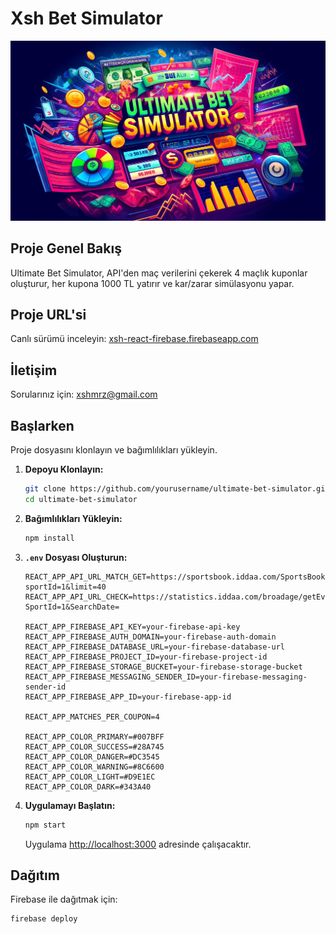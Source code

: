 # Xsh Bet Simulator

![Ultimate Bet Simulator](image-header.webp)

## Proje Genel Bakış

Ultimate Bet Simulator, API'den maç verilerini çekerek 4 maçlık kuponlar oluşturur, her kupona 1000 TL yatırır ve
kar/zarar simülasyonu yapar.

## Proje URL'si

Canlı sürümü inceleyin: [xsh-react-firebase.firebaseapp.com](https://xsh-react-firebase.firebaseapp.com)

## İletişim

Sorularınız için: xshmrz@gmail.com

## Başlarken

Proje dosyasını klonlayın ve bağımlılıkları yükleyin.

1. **Depoyu Klonlayın:**

    ```bash
    git clone https://github.com/yourusername/ultimate-bet-simulator.git
    cd ultimate-bet-simulator
    ```

2. **Bağımlılıkları Yükleyin:**

    ```bash
    npm install
    ```

3. **`.env` Dosyası Oluşturun:**

    ```plaintext
    REACT_APP_API_URL_MATCH_GET=https://sportsbook.iddaa.com/SportsBook/getPopulerBets?sportId=1&limit=40
    REACT_APP_API_URL_CHECK=https://statistics.iddaa.com/broadage/getEventListCache?SportId=1&SearchDate=

    REACT_APP_FIREBASE_API_KEY=your-firebase-api-key
    REACT_APP_FIREBASE_AUTH_DOMAIN=your-firebase-auth-domain
    REACT_APP_FIREBASE_DATABASE_URL=your-firebase-database-url
    REACT_APP_FIREBASE_PROJECT_ID=your-firebase-project-id
    REACT_APP_FIREBASE_STORAGE_BUCKET=your-firebase-storage-bucket
    REACT_APP_FIREBASE_MESSAGING_SENDER_ID=your-firebase-messaging-sender-id
    REACT_APP_FIREBASE_APP_ID=your-firebase-app-id

    REACT_APP_MATCHES_PER_COUPON=4

    REACT_APP_COLOR_PRIMARY=#007BFF
    REACT_APP_COLOR_SUCCESS=#28A745
    REACT_APP_COLOR_DANGER=#DC3545
    REACT_APP_COLOR_WARNING=#8C6600
    REACT_APP_COLOR_LIGHT=#D9E1EC
    REACT_APP_COLOR_DARK=#343A40
    ```

4. **Uygulamayı Başlatın:**

    ```bash
    npm start
    ```

   Uygulama [http://localhost:3000](http://localhost:3000) adresinde çalışacaktır.

## Dağıtım

Firebase ile dağıtmak için:

```bash
firebase deploy
